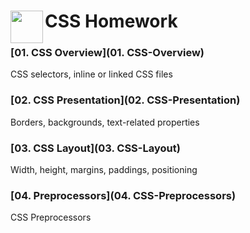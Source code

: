 # <img src="http://seeklogo.com/images/C/css3-logo-8724075274-seeklogo.com.gif" align="left" height="52" width="52" >CSS Homework

### [01. CSS Overview](01. CSS-Overview)

CSS selectors, inline or linked CSS files

### [02. CSS Presentation](02. CSS-Presentation)

Borders, backgrounds, text-related properties

### [03. CSS Layout](03. CSS-Layout)

Width, height, margins, paddings, positioning

### [04. Preprocessors](04. CSS-Preprocessors)

CSS Preprocessors
